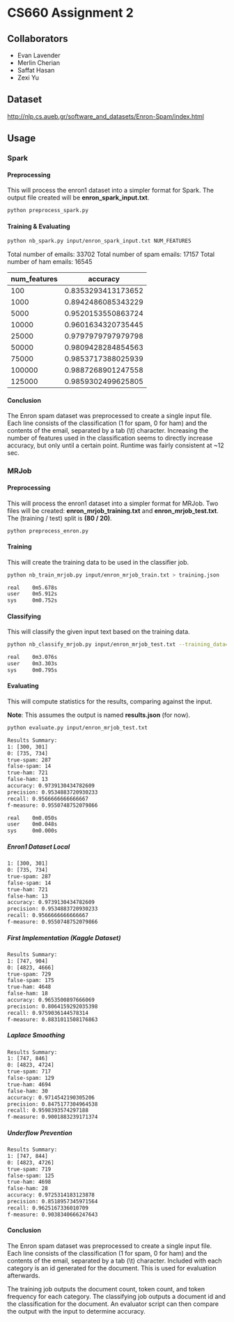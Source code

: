 # CS660 Assignment 2
## Collaborators
- Evan Lavender
- Merlin Cherian
- Saffat Hasan
- Zexi Yu

## Dataset
<http://nlp.cs.aueb.gr/software_and_datasets/Enron-Spam/index.html>

## Usage
### Spark
#### Preprocessing
This will process the enron1 dataset into a simpler format for Spark. The output 
file created will be **enron_spark_input.txt**.
```bash
python preprocess_spark.py
```

#### Training & Evaluating
```bash
python nb_spark.py input/enron_spark_input.txt NUM_FEATURES
```
Total number of emails: 33702
Total number of spam emails: 17157
Total number of ham emails: 16545

num_features | accuracy | 
------------ | -------- |
100    | 0.8353293413173652 | 
1000   | 0.8942486085343229 |
5000   | 0.9520153550863724 |
10000  | 0.9601634320735445 |
25000  | 0.9797979797979798 |
50000  | 0.9809428284854563 |
75000  | 0.9853717388025939 |
100000 | 0.9887268901247558 |
125000 | 0.9859302499625805 |

#### Conclusion
The Enron spam dataset was preprocessed to create a single input file. Each line consists of the classification 
(1 for spam, 0 for ham) and the contents of the email, separated by a tab (\\t) character. Increasing the number of 
features used in the classification seems to directly increase accuracy, but only until a certain point. Runtime was 
fairly consistent at ~12 sec.

### MRJob
#### Preprocessing
This will process the enron1 dataset into a simpler format for MRJob. Two files
will be created: **enron_mrjob_training.txt** and **enron_mrjob_test.txt**. The 
(training / test) split is **(80 / 20)**.

```bash
python preprocess_enron.py
```

#### Training
This will create the training data to be used in the classifier job.

```bash
python nb_train_mrjob.py input/enron_mrjob_train.txt > training.json
```

```bash
real    0m5.678s
user    0m5.912s
sys     0m0.752s
```

#### Classifying
This will classify the given input text based on the training data.

```bash
python nb_classify_mrjob.py input/enron_mrjob_test.txt --training_data=training.json > results.json
```

```bash
real    0m3.076s
user    0m3.303s
sys     0m0.795s
```

#### Evaluating
This will compute statistics for the results, comparing against the input.

**Note**: This assumes the output is named **results.json** (for now).

```bash
python evaluate.py input/enron_mrjob_test.txt
```

```bash
Results Summary:
1: [300, 301]
0: [735, 734]
true-spam: 287
false-spam: 14
true-ham: 721
false-ham: 13
accuracy: 0.9739130434782609
precision: 0.9534883720930233
recall: 0.9566666666666667
f-measure: 0.9550748752079866

real    0m0.050s
user    0m0.048s
sys     0m0.000s
```
##### Enron1 Dataset Local
```bash
1: [300, 301]
0: [735, 734]
true-spam: 287
false-spam: 14
true-ham: 721
false-ham: 13
accuracy: 0.9739130434782609
precision: 0.9534883720930233
recall: 0.9566666666666667
f-measure: 0.9550748752079866
```
##### First Implementation (Kaggle Dataset)
```bash
Results Summary:
1: [747, 904]
0: [4823, 4666]
true-spam: 729
false-spam: 175
true-ham: 4648
false-ham: 18
accuracy: 0.9653500897666069
precision: 0.8064159292035398
recall: 0.9759036144578314
f-measure: 0.8831011508176863
```

##### Laplace Smoothing
```bash
Results Summary:
1: [747, 846]
0: [4823, 4724]
true-spam: 717
false-spam: 129
true-ham: 4694
false-ham: 30
accuracy: 0.9714542190305206
precision: 0.8475177304964538
recall: 0.9598393574297188
f-measure: 0.9001883239171374
```

##### Underflow Prevention
```bash
Results Summary:
1: [747, 844]
0: [4823, 4726]
true-spam: 719
false-spam: 125
true-ham: 4698
false-ham: 28
accuracy: 0.9725314183123878
precision: 0.8518957345971564
recall: 0.9625167336010709
f-measure: 0.9038340666247643
```

#### Conclusion
The Enron spam dataset was preprocessed to create a single input file. Each line consists of the classification 
(1 for spam, 0 for ham) and the contents of the email, separated by a tab (\\t) character. Included with each category 
is an id generated for the document. This is used for evaluation afterwards. 

The training job outputs the document count, token count, and token frequency for each category. The classifying job 
outputs a document id and the classification for the document. An evaluator script can then compare the output with the 
input to determine accuracy. 
